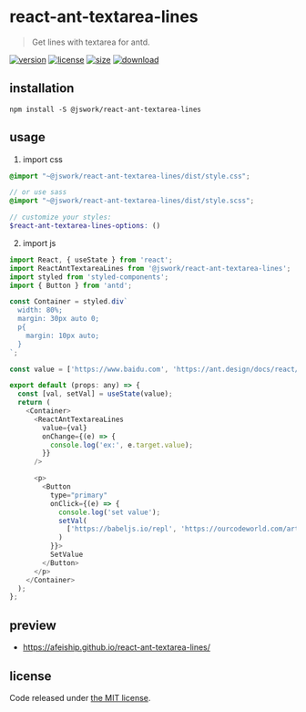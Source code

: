 # react-ant-textarea-lines
> Get lines with textarea for antd.

[![version][version-image]][version-url]
[![license][license-image]][license-url]
[![size][size-image]][size-url]
[![download][download-image]][download-url]

## installation
```shell
npm install -S @jswork/react-ant-textarea-lines
```

## usage
1. import css
  ```scss
  @import "~@jswork/react-ant-textarea-lines/dist/style.css";

  // or use sass
  @import "~@jswork/react-ant-textarea-lines/dist/style.scss";

  // customize your styles:
  $react-ant-textarea-lines-options: ()
  ```
2. import js
  ```js
  import React, { useState } from 'react';
  import ReactAntTextareaLines from '@jswork/react-ant-textarea-lines';
  import styled from 'styled-components';
  import { Button } from 'antd';

  const Container = styled.div`
    width: 80%;
    margin: 30px auto 0;
    p{
      margin: 10px auto;
    }
  `;

  const value = ['https://www.baidu.com', 'https://ant.design/docs/react/introduce-cn'];

  export default (props: any) => {
    const [val, setVal] = useState(value);
    return (
      <Container>
        <ReactAntTextareaLines
          value={val}
          onChange={(e) => {
            console.log('ex:', e.target.value);
          }}
        />

        <p>
          <Button
            type="primary"
            onClick={(e) => {
              console.log('set value');
              setVal(
                ['https://babeljs.io/repl', 'https://ourcodeworld.com/articles/read/309/top-5-best-code-editor-plugins-written-in-javascript']
              )
            }}>
            SetValue
          </Button>
        </p>
      </Container>
    );
  };

  ```

## preview
- https://afeiship.github.io/react-ant-textarea-lines/

## license
Code released under [the MIT license](https://github.com/afeiship/react-ant-textarea-lines/blob/master/LICENSE.txt).

[version-image]: https://img.shields.io/npm/v/@jswork/react-ant-textarea-lines
[version-url]: https://npmjs.org/package/@jswork/react-ant-textarea-lines

[license-image]: https://img.shields.io/npm/l/@jswork/react-ant-textarea-lines
[license-url]: https://github.com/afeiship/react-ant-textarea-lines/blob/master/LICENSE.txt

[size-image]: https://img.shields.io/bundlephobia/minzip/@jswork/react-ant-textarea-lines
[size-url]: https://github.com/afeiship/react-ant-textarea-lines/blob/master/dist/react-ant-textarea-lines.min.js

[download-image]: https://img.shields.io/npm/dm/@jswork/react-ant-textarea-lines
[download-url]: https://www.npmjs.com/package/@jswork/react-ant-textarea-lines
